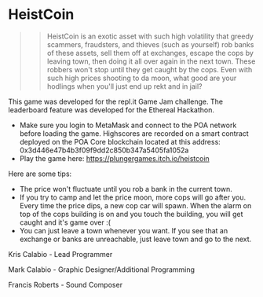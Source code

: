 # HeistCoin

>>HeistCoin is an exotic asset with such high volatility that greedy scammers, fraudsters, and thieves (such as yourself) rob banks of these assets, sell them off at exchanges, escape the cops by leaving town, then doing it all over again in the next town. These robbers won't stop until they get caught by the cops. Even with such high prices shooting to da moon, what good are your hodlings when you'll just end up rekt and in jail?

This game was developed for the repl.it Game Jam challenge. The leaderboard feature was developed for the Ethereal Hackathon.

- Make sure you login to MetaMask and connect to the POA network before loading the game. Highscores are recorded on a smart contract deployed on the POA Core blockchain located at this address: 0x3d446e47b4b3f09f9dd2c850b347a5405fa1052a
- Play the game here: https://plungergames.itch.io/heistcoin

Here are some tips:

- The price won't fluctuate until you rob a bank in the current town.
- If you try to camp and let the price moon, more cops will go after you. Every time the price dips, a new cop car will spawn. When the alarm on top of the cops building is on and you touch the building, you will get caught and it's game over :(
- You can just leave a town whenever you want. If you see that an exchange or banks are unreachable, just leave town and go to the next.


Kris Calabio - Lead Programmer

Mark Calabio - Graphic Designer/Additional Programming

Francis Roberts - Sound Composer
